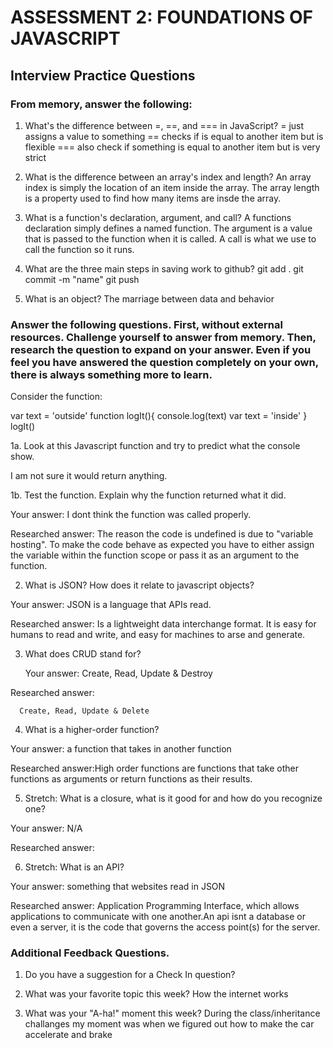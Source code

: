 # ASSESSMENT 2: FOUNDATIONS OF JAVASCRIPT
## Interview Practice Questions

### From memory, answer the following:

1. What's the difference between =, ==, and === in JavaScript?
  = just assigns a value to something 
  == checks if is equal to another item but is flexible 
  === also check if something is equal to another item but is very strict 



2. What is the difference between an array's index and length?
  An array index is simply the location of an item inside the array.
  The array length is a property used to find how many items are insde the array.



3. What is a function's declaration, argument, and call? 
  A functions declaration simply defines a named function.
  The argument is a value that is passed to the function when it is called.
  A call is what we use to call the function so it runs.



4. What are the three main steps in saving work to github?
  git add .
  git commit -m "name"
  git push 


5. What is an object?
  The marriage between data and behavior  


### Answer the following questions. First, without external resources. Challenge yourself to answer from memory. Then, research the question to expand on your answer. Even if you feel you have answered the question completely on your own, there is always something more to learn.

Consider the function:

var text = 'outside'
function logIt(){
  console.log(text)
  var text = 'inside'
}
logIt()


1a. Look at this Javascript function and try to predict what the console show. 

  I am not sure it would return anything. 



1b. Test the function. Explain why the function returned what it did.

  Your answer: I dont think the function was called properly.

  Researched answer: The reason the code is undefined is due to "variable hosting".
    To make the code behave as expected you have to either assign the variable within the function scope 
     or pass it as an argument to the function. 


2. What is JSON? How does it relate to javascript objects?

  Your answer: JSON is a language that APIs read.

  Researched answer: Is a lightweight data interchange format. It is easy for humans to read and 
    write, and easy for machines to arse and generate.


3. What does CRUD stand for?

     Your answer: Create, Read, Update & Destroy 

  Researched answer:
  
      Create, Read, Update & Delete



4. What is a higher-order function?

  Your answer: a function that takes in another function 

  Researched answer:High order functions are functions that take other functions as arguments
    or return functions as their results.


5. Stretch: What is a closure, what is it good for and how do you recognize one?

  Your answer: N/A

  Researched answer:


6. Stretch: What is an API?

  Your answer: something that websites read in JSON

  Researched answer: Application Programming Interface, which allows applications to communicate with one another.An api isnt a database or even a 
    server, it is the code that governs the access point(s) for the server. 


### Additional Feedback Questions.

1. Do you have a suggestion for a Check In question?



2. What was your favorite topic this week?
  How the internet works 



3. What was your "A-ha!" moment this week?
  During the class/inheritance challanges my moment was when we figured out how to make the car   
    accelerate and brake
  
